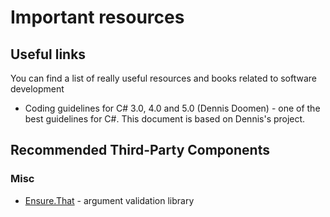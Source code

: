 # Important resources
## Useful links
You can find a list of really useful resources and books related to software development
* Coding guidelines for C# 3.0, 4.0 and 5.0 (Dennis Doomen) - one of the best guidelines for C#. This document is based on Dennis's project.

## Recommended Third-Party Components
### Misc
* [Ensure.That](https://www.nuget.org/packages/Ensure.That/) - argument validation library